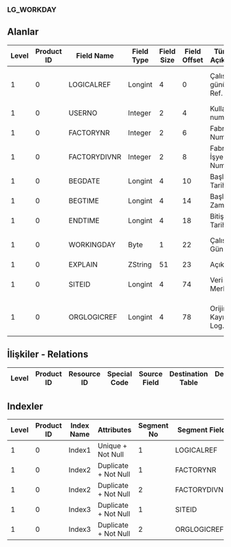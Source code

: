 ### LG_WORKDAY

## Alanlar

**Level**|**Product ID**|**Field Name**|**Field Type**|**Field Size**|**Field Offset**|**Türkçe Açıklama**|**Expression**
-----|-----|-----|-----|-----|-----|-----|-----
1|0|LOGICALREF|Longint|4|0|Çalışma günü log. Ref.|Working Day Logical Reference
1|0|USERNO|Integer|2|4|Kullanıcı numarası|User Number
1|0|FACTORYNR|Integer|2|6|Fabrika Numarası|Plant Number
1|0|FACTORYDIVNR|Integer|2|8|Fabrika İşyeri Numarası|Plant Division Number
1|0|BEGDATE|Longint|4|10|Başlangıç Tarihi|Beginning Date
1|0|BEGTIME|Longint|4|14|Başlangıç Zamanı|Beginning Time
1|0|ENDTIME|Longint|4|18|Bitiş Tarihi|End Time
1|0|WORKINGDAY|Byte|1|22|Çalışma Günü|Is This Working Day
1|0|EXPLAIN|ZString|51|23|Açıklama|Explanation
1|0|SITEID|Longint|4|74|Veri Merkezi|Data Processing Site
1|0|ORGLOGICREF|Longint|4|78|Orijinal Kayıt Log. Ref.|Original Record Logical Reference

## İlişkiler - Relations

**Level**|**Product ID**|**Resource ID**|**Special Code**|**Source Field**|**Destination Table**|**Destination Field**|**Relation Type**|**Extra Condition**
-----|-----|-----|-----|-----|-----|-----|-----|-----

## Indexler

**Level**|**Product ID**|**Index Name**|**Attributes**|**Segment No**|**Segment Field**|**Sense**
-----|-----|-----|-----|-----|-----|-----
1|0|Index1|Unique + Not Null|1|LOGICALREF|Ascending
1|0|Index2|Duplicate + Not Null|1|FACTORYNR|Ascending
1|0|Index2|Duplicate + Not Null|2|FACTORYDIVNR|Ascending
1|0|Index3|Duplicate + Not Null|1|SITEID|Ascending
1|0|Index3|Duplicate + Not Null|2|ORGLOGICREF|Ascending
